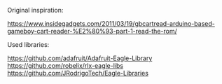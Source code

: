 Original inspiration:

https://www.insidegadgets.com/2011/03/19/gbcartread-arduino-based-gameboy-cart-reader-%E2%80%93-part-1-read-the-rom/

Used libraries:

https://github.com/adafruit/Adafruit-Eagle-Library
https://github.com/robelix/rlx-eagle-libs
https://github.com/JRodrigoTech/Eagle-Libraries
